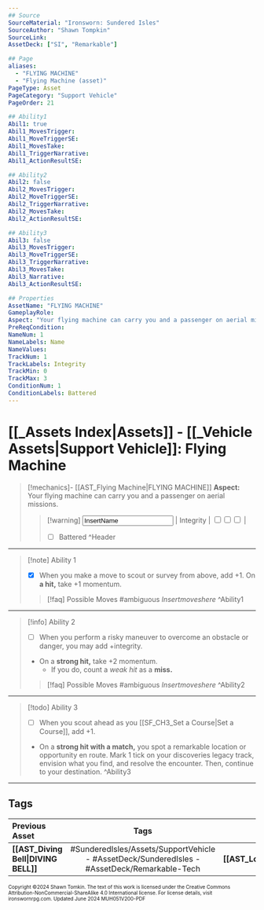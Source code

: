 ```yaml
---
## Source
SourceMaterial: "Ironsworn: Sundered Isles"
SourceAuthor: "Shawn Tompkin"
SourceLink: 
AssetDeck: ["SI", "Remarkable"]

## Page
aliases:
  - "FLYING MACHINE"
  - "Flying Machine (asset)"
PageType: Asset
PageCategory: "Support Vehicle"
PageOrder: 21

## Ability1
Abil1: true
Abil1_MovesTrigger: 
Abil1_MoveTriggerSE: 
Abil1_MovesTake: 
Abil1_TriggerNarrative: 
Abil1_ActionResultSE: 

## Ability2
Abil2: false
Abil2_MovesTrigger: 
Abil2_MoveTriggerSE: 
Abil2_TriggerNarrative: 
Abil2_MovesTake: 
Abil2_ActionResultSE: 

## Ability3
Abil3: false
Abil3_MovesTrigger: 
Abil3_MoveTriggerSE: 
Abil3_TriggerNarrative: 
Abil3_MovesTake: 
Abil3_Narrative: 
Abil3_ActionResultSE: 

## Properties
AssetName: "FLYING MACHINE"
GameplayRole: 
Aspect: "Your flying machine can carry you and a passenger on aerial missions."
PreReqCondition: 
NameNum: 1
NameLabels: Name
NameValues: 
TrackNum: 1
TrackLabels: Integrity
TrackMin: 0
TrackMax: 3
ConditionNum: 1
ConditionLabels: Battered
---
```

# [[_Assets Index|Assets]] - [[_Vehicle Assets|Support Vehicle]]: Flying Machine

> [!mechanics]- [[AST_Flying Machine|FLYING MACHINE]]
> **Aspect:** Your flying machine can carry you and a passenger on aerial missions.
> > [!warning] <input type=texbox value="InsertName"> | Integrity | <input type="checkbox" /><input type="checkbox" /><input type="checkbox" /> |
> > - [ ] Battered ^Header

___
> [!note] Ability 1
> - [x] When you make a move to scout or survey from above, add +1.
> On **a hit,** take +1 momentum. 
> > [!faq]  Possible Moves
> > #ambiguous _Insertmoveshere_ ^Ability1
___
> [!info] Ability 2
> - [ ] When you perform a risky maneuver to overcome an obstacle or danger, you may add +integrity.
> - On a **strong hit,** take +2 momentum.
> 	- If you do, count a _weak hit_ as a **miss.** 
> > [!faq]  Possible Moves
> > #ambiguous _Insertmoveshere_ ^Ability2
___
> [!todo] Ability 3
> - [ ] When you scout ahead as you [[SF_CH3_Set a Course|Set a Course]], add +1.
> - On a **strong hit with a match,** you spot a remarkable location or opportunity en route. Mark 1 tick on your discoveries legacy track, envision what you find, and resolve the encounter. Then, continue to your destination. ^Ability3
___
## Tags

| Previous Asset | Tags | Next Asset |
| :--- | :---: | ---: |
| **[[AST_Diving Bell\|DIVING BELL]]** | #SunderedIsles/Assets/SupportVehicle - #AssetDeck/SunderedIsles - #AssetDeck/Remarkable-Tech | **[[AST_Longboat\|LONGBOAT]]** |

<font size=-2>Copyright ©2024 Shawn Tomkin. The text of this work is licensed under the Creative Commons Attribution-NonCommercial-ShareAlike 4.0 International license. For license details, visit ironswornrpg.com. Updated June 2024 MUH051V200-PDF</font>